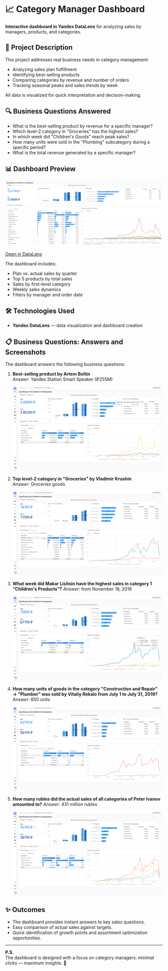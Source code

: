 # 📈 Category Manager Dashboard

**Interactive dashboard in Yandex DataLens** for analyzing sales by managers, products, and categories.

## 🧠 Project Description
This project addresses real business needs in category management:
- Analyzing sales plan fulfillment
- Identifying best-selling products
- Comparing categories by revenue and number of orders
- Tracking seasonal peaks and sales trends by week

All data is visualized for quick interpretation and decision-making.

## 🔍 Business Questions Answered
- What is the best-selling product by revenue for a specific manager?
- Which level-2 category in "Groceries" has the highest sales?
- In which week did "Children's Goods" reach peak sales?
- How many units were sold in the "Plumbing" subcategory during a specific period?
- What is the total revenue generated by a specific manager?

## 📊 Dashboard Preview

![Dashboard Preview](img/dashboard_preview.png)

[Open in DataLens](https://datalens.yandex.cloud/s1vfz4takng8e?_no_controls=1&_lang=en)

The dashboard includes:
- Plan vs. actual sales by quarter
- Top 5 products by total sales
- Sales by first-level category
- Weekly sales dynamics
- Filters by manager and order date

## 🛠 Technologies Used
- **Yandex DataLens** — data visualization and dashboard creation

## 📋 Business Questions: Answers and Screenshots

The dashboard answers the following business questions:

1. **Best-selling product by Artem Boltin**  
   _Answer:_ Yandex.Station Smart Speaker (₽255M)
   
   ![Answer Screenshot 1](img/answer_1.png)

2. **Top level-2 category in "Groceries" by Vladimir Krushin**  
   _Answer:_ Groceries goods
   
   ![Answer Screenshot 2](img/answer_2.png)

3. **What week did Makar Lisitsin have the highest sales in category 1 “Children's Products”?**
    _Answer:_ from November 18, 2019
   
    ![Answer Screenshot 3](img/answer_3.png)

4. **How many units of goods in the category "Construction and Repair" → "Plumber" was sold by Vitaliy Rekalo from July 1 to July 31, 2019?**
    _Answer:_ 650 units
   
    ![Answer Screenshot 4](img/answer_4.png)

5. **How many rubles did the actual sales of all categories of Peter Ivanov amounted to?**
    _Answer:_ 431 million rubles
   
    ![Answer Screenshot 5](img/answer_5.png)

## ✨ Outcomes
- The dashboard provides instant answers to key sales questions.
- Easy comparison of actual sales against targets.
- Quick identification of growth points and assortment optimization opportunities.

---

**P.S.**  
The dashboard is designed with a focus on category managers: minimal clicks — maximum insights. 🎯

